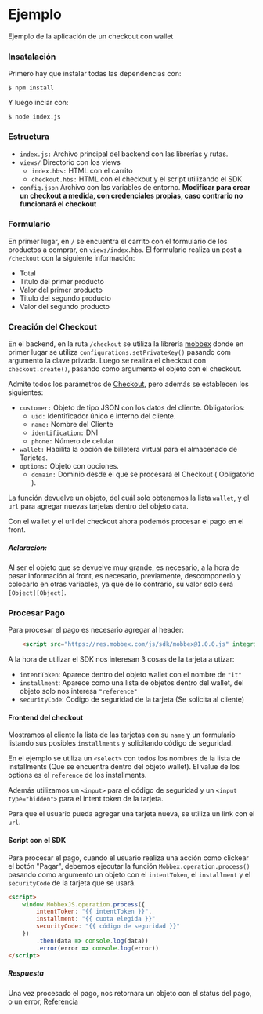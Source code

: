 # Ejemplo

Ejemplo de la aplicación de un checkout con wallet

### Insatalación
Primero hay que instalar todas las dependencias con:
```
$ npm install
```

Y luego inciar con:
```
$ node index.js
```

### Estructura
- ``index.js:`` Archivo principal del backend con las librerías y rutas.
- ``views/`` Directorio con los views
    - ``index.hbs:`` HTML con el carrito
    - ``checkout.hbs:`` HTML con el checkout y el script utilizando el SDK
- ``config.json`` Archivo con las variables de entorno. **Modificar para crear un checkout a medida, con credenciales propias, caso contrario no funcionará el checkout**

### Formulario
En primer lugar, en ``/`` se encuentra el carrito con el formulario de los productos a comprar, en ``views/index.hbs``. El formulario realiza un post a ``/checkout`` con la siguiente información:
- Total
- Titulo del primer producto
- Valor del primer producto
- Titulo del segundo producto
- Valor del segundo producto


### Creación del Checkout
En el backend, en la ruta ``/checkout`` se utiliza la librería [mobbex](https://github.com/GrosfeldEzekiel/mobbex-node#readme) donde en primer lugar se utiliza ``configurations.setPrivateKey()`` pasando com argumento la clave privada. Luego se realiza el checkout con ``checkout.create()``, pasando como argumento el objeto con el checkout.

Admite todos los parámetros de [Checkout]( https://mobbex.dev/docs/checkout ), pero además se establecen los siguientes:
- ``customer:`` Objeto de tipo JSON con los datos del cliente. Obligatorios:
    - ``uid:`` Identificador único e interno del cliente.
    - ``name:`` Nombre del Cliente
    - ``identification:`` DNI
    - ``phone:`` Número de celular
- ``wallet:`` Habilita la opción de billetera virtual para el almacenado de Tarjetas.
- ``options:`` Objeto con opciones.
    - ``domain:`` Dominio desde el que se procesará el Checkout ( Obligatorio ).

La función devuelve un objeto, del cuál solo obtenemos la lista ``wallet``, y el ``url`` para agregar nuevas tarjetas dentro del objeto ``data``.

Con el wallet y el url del checkout ahora podemós procesar el pago en el front.

##### Aclaracion:
Al ser el objeto que se devuelve muy grande, es necesario, a la hora de pasar información al front, es necesario, previamente, descomponerlo y colocarlo en otras variables, ya que de lo contrario, su valor solo será ``[Object][Object]``.
####


### Procesar Pago
Para procesar el pago es necesario agregar al header:
```HTML
    <script src="https://res.mobbex.com/js/sdk/mobbex@1.0.0.js" integrity="sha384-INuoL0CSX9x+vgy/B2db2lIABc/zHYHFP0KR8gma14xjQBwLBT5k5Xt9kIiXMrF2" crossorigin="anonymous"></script>
```
A la hora de utilizar el SDK nos interesan 3 cosas de la tarjeta a utizar:
- ``intentToken``: Aparece dentro del objeto wallet con el nombre de ``"it"``
- ``installment``: Aparece como una lista de objetos dentro del wallet, del objeto solo nos interesa ``"reference"``
- ``securityCode``: Codigo de seguridad de la tarjeta (Se solicita al cliente)

#### Frontend del checkout
Mostramos al cliente la lista de las tarjetas con su ``name`` y un formulario listando sus posibles ``installments`` y solicitando código de seguridad.

En el ejemplo se utiliza un ``<select>`` con todos los nombres de la lista de installments (Que se encuentra dentro del objeto wallet). El value de los options es el ``reference`` de los installments.

Además utilizamos un ``<input>`` para el código de seguridad y un ``<input type="hidden">`` para el intent token de la tarjeta.

Para que el usuario pueda agregar una tarjeta nueva, se utiliza un link con el ``url``.
#### Script con el SDK
Para procesar el pago, cuando el usuario realiza una acción como clickear el botón "Pagar", debemos ejecutar la función ``Mobbex.operation.process()`` pasando como argumento un objeto con el ``intentToken``, el ``installment`` y el ``securityCode`` de la tarjeta que se usará.
```HTML
<script>
    window.MobbexJS.operation.process({
        intentToken: "{{ intentToken }}",
        installment: "{{ cuota elegida }}"
        securityCode: "{{ código de seguridad }}"
    })
        .then(data => console.log(data))
        .error(error => console.log(error))
</script>
```

##### Respuesta
Una vez procesado el pago, nos retornara un objeto con el status del pago, o un error, [Referencia](https://mobbex.dev/docs/statuses)